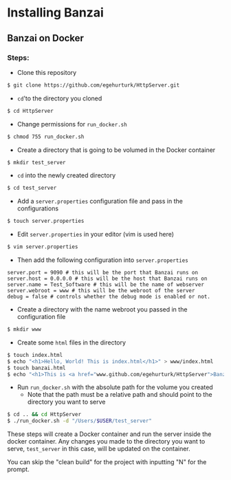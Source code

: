 # Installing Banzai

## Banzai on Docker
### Steps:
* Clone this repository 

```bash
$ git clone https://github.com/egehurturk/HttpServer.git
``` 


* `cd`'to the directory you cloned 

```bash
$ cd HttpServer 
```

* Change permissions for `run_docker.sh`

```bash
$ chmod 755 run_docker.sh
``` 


* Create a directory that is going to be volumed in the Docker container
```bash
$ mkdir test_server
``` 

* `cd` into the newly created directory
```bash
$ cd test_server
```

* Add a `server.properties` configuration file and pass in the configurations
```bash
$ touch server.properties
``` 

* Edit `server.properties` in your editor (vim is used here)
```bash
$ vim server.properties
```
* Then add the following configuration into `server.properties`
```properties
server.port = 9090 # this will be the port that Banzai runs on
server.host = 0.0.0.0 # this will be the host that Banzai runs on
server.name = Test_Software # this will be the name of webserver
server.webroot = www # this will be the webroot of the server
debug = false # controls whether the debug mode is enabled or not. 
```

* Create a directory with the name webroot you passed in the configuration file
```bash
$ mkdir www
``` 

* Create some `html` files in the directory
```bash
$ touch index.html
$ echo "<h1>Hello, World! This is index.html</h1>" > www/index.html
$ touch banzai.html
$ echo "<h1>This is <a href="www.github.com/egehurturk/HttpServer">Banzai</a> </h1>" > www/banzai.html
```
* Run `run_docker.sh` with the absolute path for the volume you created
    * Note that the path must be a relative path and should point to the directory you want to serve
```bash
$ cd .. && cd HttpServer
$ ./run_docker.sh -d "/Users/$USER/test_server"
``` 

These steps will create a Docker container and run the server inside the docker container. Any changes you made to the directory you want to serve, `test_server` in this case, will be updated on the container.

You can skip the "clean build" for the project with inputting "N" for the prompt. 
